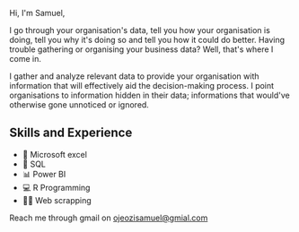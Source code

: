 Hi, I'm Samuel,

I go through your organisation's data, tell you how your organisation is doing, tell you why it's doing so and tell you how it could do better.
Having trouble gathering or organising your business data? Well, that's where I come in.

I gather and analyze relevant data to provide your organisation with information that will effectively aid the decision-making process. I point organisations to information hidden in their data; informations that would've otherwise gone unnoticed or ignored.

## Skills and Experience
* 📅 Microsoft excel
* 🥛 SQL
* 📊 Power BI
* 💻 R Programming
* 🐱‍💻 Web scrapping
 
Reach me through gmail on ojeozisamuel@gmial.com

<!---
OJEOZI/OJEOZI is a ✨ special ✨ repository because its `README.md` (this file) appears on your GitHub profile.
You can click the Preview link to take a look at your changes.
--->
